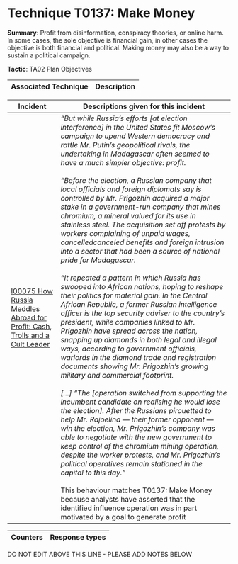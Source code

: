 # Technique T0137: Make Money

**Summary**: Profit from disinformation, conspiracy theories, or online harm. In some cases, the sole objective is financial gain, in other cases the objective is both financial and political. Making money may also be a way to sustain a political campaign. 

**Tactic**: TA02 Plan Objectives


| Associated Technique | Description |
| --------- | ------------------------- |



| Incident | Descriptions given for this incident |
| -------- | -------------------- |
| [I00075 How Russia Meddles Abroad for Profit: Cash, Trolls and a Cult Leader](../../generated_pages/incidents/I00075.md) | <I>“But while Russia’s efforts [at election interference] in the United States fit Moscow’s campaign to upend Western democracy and rattle Mr. Putin’s geopolitical rivals, the undertaking in Madagascar often seemed to have a much simpler objective: profit.<br><br> “Before the election, a Russian company that local officials and foreign diplomats say is controlled by Mr. Prigozhin acquired a major stake in a government-run company that mines chromium, a mineral valued for its use in stainless steel. The acquisition set off protests by workers complaining of unpaid wages, cancelledcanceled benefits and foreign intrusion into a sector that had been a source of national pride for Madagascar.<br><br> “It repeated a pattern in which Russia has swooped into African nations, hoping to reshape their politics for material gain. In the Central African Republic, a former Russian intelligence officer is the top security adviser to the country’s president, while companies linked to Mr. Prigozhin have spread across the nation, snapping up diamonds in both legal and illegal ways, according to government officials, warlords in the diamond trade and registration documents showing Mr. Prigozhin’s growing military and commercial footprint.<br><br> [...] “The [operation switched from supporting the incumbent candidate on realising he would lose the election]. After the Russians pirouetted to help Mr. Rajoelina — their former opponent — win the election, Mr. Prigozhin’s company was able to negotiate with the new government to keep control of the chromium mining operation, despite the worker protests, and Mr. Prigozhin’s political operatives remain stationed in the capital to this day.”</i><br><br> This behaviour matches T0137: Make Money because analysts have asserted that the identified influence operation was in part motivated by a goal to generate profit |



| Counters | Response types |
| -------- | -------------- |


DO NOT EDIT ABOVE THIS LINE - PLEASE ADD NOTES BELOW